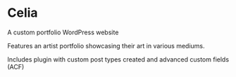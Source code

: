 # Celia

A custom portfolio WordPress website

Features an artist portfolio showcasing their art in various mediums.

Includes plugin with custom post types created and advanced custom fields (ACF)
